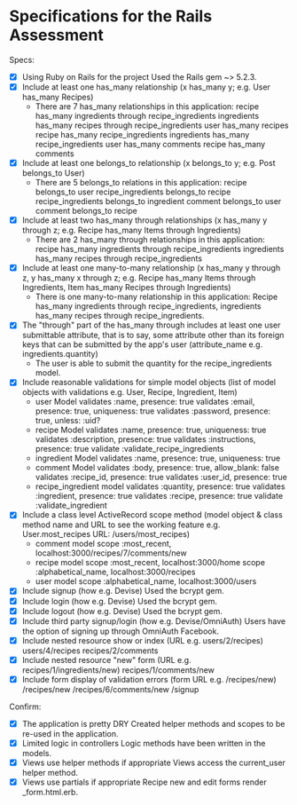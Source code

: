 # Specifications for the Rails Assessment

Specs:
- [x] Using Ruby on Rails for the project
  Used the Rails gem ~> 5.2.3.
- [x] Include at least one has_many relationship (x has_many y; e.g. User has_many Recipes)
  - There are 7 has_many relationships in this application:
    recipe has_many ingredients through recipe_ingredients
    ingredients has_many recipes through recipe_ingredients
    user has_many recipes
    recipe has_many recipe_ingredients
    ingredients has_many recipe_ingredients
    user has_many comments
    recipe has_many comments
- [x] Include at least one belongs_to relationship (x belongs_to y; e.g. Post belongs_to User)
  - There are 5 belongs_to relations in this application:
    recipe belongs_to user
    recipe_ingredients belongs_to recipe
    recipe_ingredients belongs_to ingredient
    comment belongs_to user
    comment belongs_to recipe
- [x] Include at least two has_many through relationships (x has_many y through z; e.g. Recipe has_many Items through Ingredients)
  - There are 2 has_many through relationships in this application:
    recipe has_many ingredients through recipe_ingredients
    ingredients has_many recipes through recipe_ingredients
- [x] Include at least one many-to-many relationship (x has_many y through z, y has_many x through z; e.g. Recipe has_many Items through Ingredients, Item has_many Recipes through Ingredients)
  - There is one many-to-many relationship in this application:
    Recipe has_many ingredients through recipe_ingredients, ingredients has_many recipes through recipe_ingredients.
- [x] The "through" part of the has_many through includes at least one user submittable attribute,
that is to say, some attribute other than its foreign keys that can be submitted by the app's user (attribute_name e.g. ingredients.quantity)
  - The user is able to submit the quantity for the recipe_ingredients model.
- [x] Include reasonable validations for simple model objects (list of model objects with validations e.g. User, Recipe, Ingredient, Item)
  - user Model
    validates :name, presence: true
    validates :email, presence: true, uniqueness: true
    validates :password, presence: true, unless: :uid?
  - recipe Model
    validates :name, presence: true, uniqueness: true
    validates :description, presence: true
    validates :instructions, presence: true
    validate :validate_recipe_ingredients
  - ingredient Model
    validates :name, presence: true, uniqueness: true
  - comment Model
    validates :body, presence: true, allow_blank: false
    validates :recipe_id, presence: true
    validates :user_id, presence: true
  - recipe_ingredient model
    validates :quantity, presence: true
    validates :ingredient, presence: true
    validates :recipe, presence: true
    validate :validate_ingredient
- [x] Include a class level ActiveRecord scope method (model object & class method name and URL to see the working feature e.g. User.most_recipes URL: /users/most_recipes)
  - comment model
    scope :most_recent, localhost:3000/recipes/7/comments/new
  - recipe model
    scope :most_recent, localhost:3000/home
    scope :alphabetical_name, localhost:3000/recipes
  - user model
    scope :alphabetical_name, localhost:3000/users
- [x] Include signup (how e.g. Devise)
  Used the bcrypt gem.
- [x] Include login (how e.g. Devise)
  Used the bcrypt gem.
- [x] Include logout (how e.g. Devise)
  Used the bcrypt gem.
- [x] Include third party signup/login (how e.g. Devise/OmniAuth)
  Users have the option of signing up through OmniAuth Facebook.
- [x] Include nested resource show or index (URL e.g. users/2/recipes)
  users/4/recipes
  recipes/2/comments
- [x] Include nested resource "new" form (URL e.g. recipes/1/ingredients/new)
  recipes/1/comments/new
- [x] Include form display of validation errors (form URL e.g. /recipes/new)
  /recipes/new
  /recipes/6/comments/new
  /signup

Confirm:
- [x] The application is pretty DRY
  Created helper methods and scopes to be re-used in the application.
- [x] Limited logic in controllers
  Logic methods have been written in the models.
- [x] Views use helper methods if appropriate
  Views access the current_user helper method.
- [x] Views use partials if appropriate
  Recipe new and edit forms render _form.html.erb.